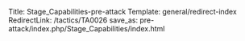 Title: Stage_Capabilities-pre-attack
Template: general/redirect-index
RedirectLink: /tactics/TA0026
save_as: pre-attack/index.php/Stage_Capabilities/index.html